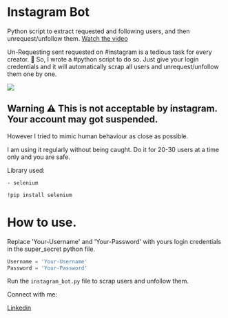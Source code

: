 # Instagram Bot 

Python script to extract requested and following users, and then unrequest/unfollow them.
[Watch the video](https://www.linkedin.com/posts/gaurav2022_instagram-creator-python-activity-6745007255378292737-MQJn)

Un-Requesting sent requested on #instagram is a tedious task for every creator. 🥱
So, I wrote a #python script to do so. Just give your login credentials and it will automatically scrap all users and unrequest/unfollow them one by one.

![](https://github.com/G0rav/Instagram_Bot/blob/main/src/Demo%20bot.gif)

## Warning ⚠️ This is not acceptable by instagram. Your account may got suspended.
However I tried to mimic human behaviour as close as possible.

I am using it regularly without being caught. Do it for 20-30 users at a time only and you are safe.

Library used:
```
- selenium
```

`!pip install selenium`

# How to use.

Replace 'Your-Username' and 'Your-Password' with yours login credentials in the super_secret python file. 

```python
Username = 'Your-Username'
Password = 'Your-Password'
```
Run the `instagram_bot.py` file to scrap users and unfollow them.


Connect with me:

[Linkedin](https://www.linkedin.com/in/gaurav2022)

